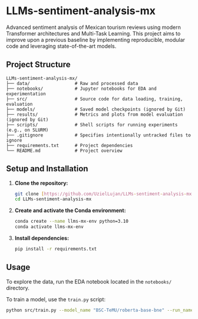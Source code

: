 # LLMs-sentiment-analysis-mx

Advanced sentiment analysis of Mexican tourism reviews using modern Transformer architectures and Multi-Task Learning. This project aims to improve upon a previous baseline by implementing reproducible, modular code and leveraging state-of-the-art models.

## Project Structure

```
LLMs-sentiment-analysis-mx/
├── data/                 # Raw and processed data
├── notebooks/            # Jupyter notebooks for EDA and experimentation
├── src/                  # Source code for data loading, training, evaluation
├── models/               # Saved model checkpoints (ignored by Git)
├── results/              # Metrics and plots from model evaluation (ignored by Git)
├── scripts/              # Shell scripts for running experiments (e.g., on SLURM)
├── .gitignore            # Specifies intentionally untracked files to ignore
├── requirements.txt      # Project dependencies
└── README.md             # Project overview
```

## Setup and Installation

1.  **Clone the repository:**
    ```bash
    git clone [https://github.com/UzielLujan/LLMs-sentiment-analysis-mx.git](https://github.com/UzielLujan/LLMs-sentiment-analysis-mx.git)
    cd LLMs-sentiment-analysis-mx
    ```

2.  **Create and activate the Conda environment:**
    ```bash
    conda create --name llms-mx-env python=3.10
    conda activate llms-mx-env
    ```

3.  **Install dependencies:**
    ```bash
    pip install -r requirements.txt
    ```

## Usage

To explore the data, run the EDA notebook located in the `notebooks/` directory.

To train a model, use the `train.py` script:
```bash
python src/train.py --model_name "BSC-TeMU/roberta-base-bne" --run_name "MarIA_baseline"
```